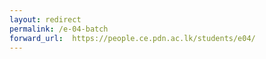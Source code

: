 ```yaml
---
layout: redirect
permalink: /e-04-batch
forward_url:  https://people.ce.pdn.ac.lk/students/e04/
---
```

